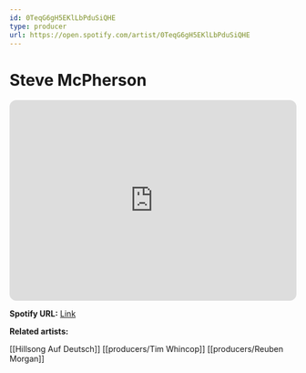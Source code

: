 ```yaml
---
id: 0TeqG6gH5EKlLbPduSiQHE
type: producer
url: https://open.spotify.com/artist/0TeqG6gH5EKlLbPduSiQHE
---
```

# Steve McPherson

<iframe style="border-radius:12px" src="https://open.spotify.com/embed/artist/0TeqG6gH5EKlLbPduSiQHE" width="100%" height="352" frameBorder="0" allowfullscreen="" allow="autoplay; clipboard-write; encrypted-media; fullscreen; picture-in-picture" loading="lazy"></iframe>

**Spotify URL:** [Link](https://open.spotify.com/artist/0TeqG6gH5EKlLbPduSiQHE)

**Related artists:**

[[Hillsong Auf Deutsch]]
[[producers/Tim Whincop]]
[[producers/Reuben Morgan]]
